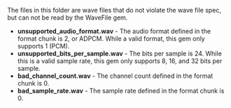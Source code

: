 The files in this folder are wave files that do not violate the wave file spec, but can not be read by the WaveFile gem.

* **unsupported_audio_format.wav** - The audio format defined in the format chunk is 2, or ADPCM. While a valid format, this gem only supports 1 (PCM).
* **unsupported_bits_per_sample.wav** - The bits per sample is 24. While this is a valid sample rate, this gem only supports 8, 16, and 32 bits per sample.
* **bad_channel_count.wav** - The channel count defined in the format chunk is 0.
* **bad_sample_rate.wav** - The sample rate defined in the format chunk is 0.
